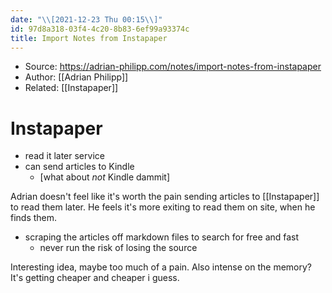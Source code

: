 ```yaml
---
date: "\\[2021-12-23 Thu 00:15\\]"
id: 97d8a318-03f4-4c20-8b83-6ef99a93374c
title: Import Notes from Instapaper
---
```


- Source: <https://adrian-philipp.com/notes/import-notes-from-instapaper>
- Author: [[Adrian Philipp]]
- Related: [[Instapaper]]

# Instapaper

- read it later service
- can send articles to Kindle
  - \[what about *not* Kindle dammit\]

Adrian doesn't feel like it's worth the pain sending articles to [[Instapaper]] to read them later. He feels it's more exiting to read them on site, when he finds them.

- scraping the articles off markdown files to search for free and fast
  - never run the risk of losing the source

Interesting idea, maybe too much of a pain. Also intense on the memory? It's getting cheaper and cheaper i guess.

